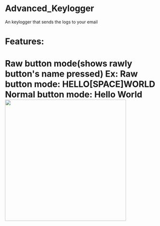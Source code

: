 # Advanced_Keylogger
An keylogger that sends the logs to your email
<h1>Features:<h1>
Raw button mode(shows rawly button's name pressed)
Ex:
Raw button mode: HELLO[SPACE]WORLD
Normal button mode: Hello World
<img src="https://cdn.discordapp.com/attachments/734523179409866873/774286688934952960/unknown.png" width="400">

